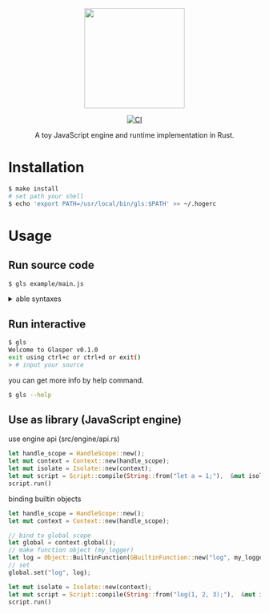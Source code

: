 <div align="center">
  <img src="https://user-images.githubusercontent.com/71201308/191884187-75417bf0-8d23-4d89-8f8a-ba0d1d5e4ab9.png" width="200">

[![CI](https://github.com/Ubugeeei/Glasper/actions/workflows/rust.yml/badge.svg)](https://github.com/Ubugeeei/Glasper/actions/workflows/rust.yml)

A toy JavaScript engine and runtime implementation in Rust.

</div>

# Installation

```sh
$ make install
# set path your shell
$ echo 'export PATH=/usr/local/bin/gls:$PATH' >> ~/.hogerc
```

# Usage

## Run source code

```sh
$ gls example/main.js
```

<details>
<summary>able syntaxes</summary>

```js
/**
 *
 * std out
 *
 */
{
	console.log("Hello World!");
}

/**
 *
 * primitive types
 *
 */
{
	console.log("true:", true);
	console.log("false:", false);
	console.log("1:", 1);
	console.log("0x1111:", 0x1111);
	console.log("0o1111:", 0o1111);
	console.log("0b1111:", 0b1111);
	console.log("1.1:", 1.1);
	console.log("1.1e3:", 1.1e3);
	console.log("1.1e-3:", 1.1e-3);
	console.log("hello string");
	console.log("undefined:", undefined);
	console.log("null:", null); // (Object)
}

/**
 *
 * objects
 *
 */
{
	let o = {
		message: "hello object",
	};
	console.log("o.message:", o.message);
}

/**
 *
 * variables
 *
 */
{
	{
		// var
		a = 1;
		console.log("variables a:", a);
		a = 5;
		console.log("variables assigned a:", a);
	}

	{
		let b = 2;
		console.log("variables b:", b);
		b = 6;
		console.log("variables assigned b:", b);
		let b = 7;
		console.log("variables re declared b:", b);
	}

	{
		const c = 3;
		console.log("variables c:", c);
		// c = 7; // error
		// const c = 7; // error
	}
}

/**
 *
 * scope
 *
 */
{
	let v = 1;
	let global = 100;
	{
		let v = 2;
		console.log("child scope v:", v);
		console.log("global in child:", global);
	}
	console.log("parent scoped v:", v);
}

/**
 *
 * operators
 *
 */
{
	console.log("2 + 2:", 2 + 2);
	console.log("2 - 2:", 2 - 2);
	console.log("2 * 2:", 2 * 2);
	console.log("2 / 2:", 2 / 2);
	console.log("2 % 2:", 2 % 2);
	console.log("2 ** 2:", 2 ** 2);
	console.log("2 << 2:", 2 << 2);
	console.log("2 >> 2:", 2 >> 2);
	console.log("2 & 2:", 2 & 2);
	console.log("2 | 2:", 2 | 2);
	console.log("2 ^ 2:", 2 ^ 2);
	console.log("~-1:", ~-1);
	console.log("2 && 2:", 2 && 2);
	console.log("2 || 2:", 2 || 2);
	console.log("2 ?? 2:", 2 ?? 2);
	console.log("2 == 2:", 2 == 2);
	console.log("2 != 2:", 2 != 2);
	console.log("2 === 2:", 2 === 2);
	console.log("2 !== 2:", 2 !== 2);
	console.log("2 > 2:", 2 > 2);
	console.log("2 < 2:", 2 < 2);
	console.log("2 <= 2:", 2 <= 2);
	console.log("2 >= 2:", 2 >= 2);
	console.log("2 + 2 * 2:", 2 + 2 * 2);
	console.log("typeof 1:", typeof 1);
}

/**
 *
 * if statement branch
 *
 */
{
	let num = 2;
	if (num % 2 == 0) {
		console.log("even!");
	} else {
		console.log("odd!");
	}
}

/**
 *
 * function
 *
 */
{
	const add = function (a, b) {
		return a + b;
	};

	console.log("add(1, 2):", add(1, 2));
}

/**
 *
 * recursive function
 *
 */
{
	const factorial = function (num) {
		if (num == 0) {
			return 1;
		} else {
			return num * factorial(num - 1);
		}
	};
	console.log("factorial(5):", factorial(5));
}

/**
 *
 * fizzBuzz example
 *
 */
{
	const fizzBuzz = function (num) {
		// comment out
		if (!num) return 0;

		if (num % 15 == 0) {
			console.log("FizzBuzz");
		} else if (num % 5 == 0) {
			console.log("Buzz");
		} else if (num % 3 == 0) {
			console.log("Fizz");
		} else {
			console.log(num);
		}

		fizzBuzz(num - 1);
	};
	console.log("=== fizzBuzz(20) start ===");
	fizzBuzz(20);
	console.log("=== fizzBuzz(20) end ===");
}
```

</details>

## Run interactive

```sh
$ gls
Welcome to Glasper v0.1.0
exit using ctrl+c or ctrl+d or exit()
> # input your source
```

you can get more info by help command.

```sh
$ gls --help
```

## Use as library (JavaScript engine)

use engine api (src/engine/api.rs)

```rs
let handle_scope = HandleScope::new();
let mut context = Context::new(handle_scope);
let mut isolate = Isolate::new(context);
let mut script = Script::compile(String::from("let a = 1;"),  &mut isolate.context);
script.run()
```

binding builtin objects

```rs
let handle_scope = HandleScope::new();
let mut context = Context::new(handle_scope);

// bind to global scope
let global = context.global();
// make function object (my_logger)
let log = Object::BuiltinFunction(GBuiltinFunction::new("log", my_logger));
// set
global.set("log", log);

let mut isolate = Isolate::new(context);
let mut script = Script::compile(String::from("log(1, 2, 3);"),  &mut isolate.context);
script.run()
```
